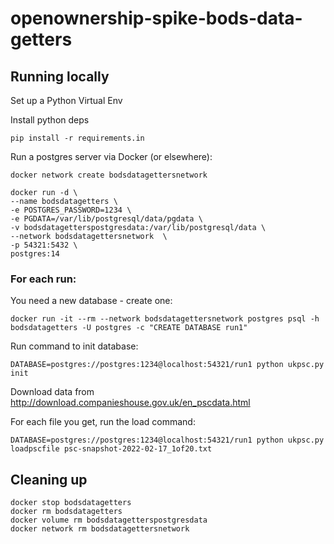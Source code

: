 # openownership-spike-bods-data-getters

## Running locally

Set up a Python Virtual Env

Install python deps

    pip install -r requirements.in 

Run a postgres server via Docker (or elsewhere):

    docker network create bodsdatagettersnetwork

    docker run -d \
    --name bodsdatagetters \
    -e POSTGRES_PASSWORD=1234 \
    -e PGDATA=/var/lib/postgresql/data/pgdata \
    -v bodsdatagetterspostgresdata:/var/lib/postgresql/data \
    --network bodsdatagettersnetwork  \
    -p 54321:5432 \
    postgres:14

### For each run:

You need a new database - create one:

    docker run -it --rm --network bodsdatagettersnetwork postgres psql -h bodsdatagetters -U postgres -c "CREATE DATABASE run1"

Run command to init database:

    DATABASE=postgres://postgres:1234@localhost:54321/run1 python ukpsc.py init

Download data from http://download.companieshouse.gov.uk/en_pscdata.html

For each  file you get, run the load command:


    DATABASE=postgres://postgres:1234@localhost:54321/run1 python ukpsc.py loadpscfile psc-snapshot-2022-02-17_1of20.txt





## Cleaning up

    docker stop bodsdatagetters
    docker rm bodsdatagetters
    docker volume rm bodsdatagetterspostgresdata
    docker network rm bodsdatagettersnetwork

